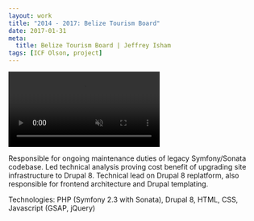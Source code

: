 ```yaml
---
layout: work
title: "2014 - 2017: Belize Tourism Board"
date: 2017-01-31
meta:
  title: Belize Tourism Board | Jeffrey Isham
tags: [ICF Olson, project]
---
```


<div class="img-thumbnail mb-3">
  <div class="ratio ratio-16x9">
    <video autoplay="" loop="" muted="" src="/assets/videos/belize.mp4" playsinline=""></video>
  </div>
</div>

<p>Responsible for ongoing maintenance duties of legacy Symfony/Sonata codebase. Led technical analysis proving cost benefit of upgrading site infrastructure to Drupal 8. Technical lead on Drupal 8 replatform, also responsible for frontend architecture and Drupal templating.</p>
<p class="small">Technologies: PHP (Symfony 2.3 with Sonata), Drupal 8, HTML, CSS, Javascript (GSAP, jQuery)</p>
